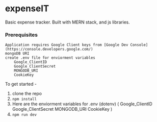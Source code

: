 # expenseIT

Basic expense tracker. Built with MERN stack, and js libraries.

### Prerequisites

```
Application requires Google Client keys from [Google Dev Console](https://console.developers.google.com/)
mongoDB URI
create .env file for enviorment variables
    Google_ClientID
    Google_ClientSecret
    MONGODB_URI
    CookieKey
```

To get started -

1. clone the repo
2. `npm install`
3. Here are the enviorment variables for .env (dotenv)
   ( Google_ClientID
   Google_ClientSecret
   MONGODB_URI
   CookieKey )
4. `npm run dev`
